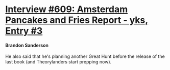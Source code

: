# [Interview #609: Amsterdam Pancakes and Fries Report - yks, Entry #3](https://www.theoryland.com/intvmain.php?i=609#3)

#### Brandon Sanderson

He also said that he's planning another Great Hunt before the release of the last book (and Theorylanders start prepping now).

